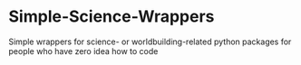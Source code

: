 # Simple-Science-Wrappers
Simple wrappers for science- or worldbuilding-related python packages for people who have zero idea how to code

